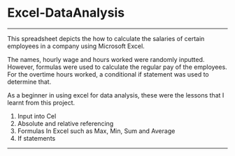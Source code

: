 # Excel-DataAnalysis
___
This spreadsheet depicts the how to calculate the salaries of certain employees in a company using Microsoft Excel.

The names, hourly wage and hours worked were randomly inputted. However, formulas were used to calculate the regular pay of the employees. For the overtime hours worked, a conditional if statement was used to determine that. 

As a beginner in using excel for data analysis, these were the lessons that I learnt from this project.
1. Input into Cel
1. Absolute and relative referencing
1. Formulas In Excel such as Max, Min, Sum and Average
1. If statements
___
